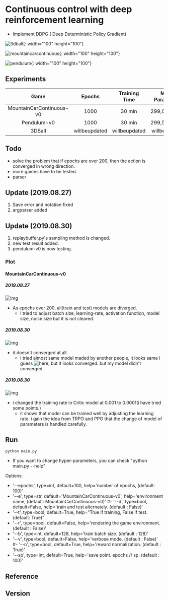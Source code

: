 # Continuous control with deep reinforcement learning
- Implement DDPG ( Deep Deterministic Policy Gradient)

![3dball](https://github.com/seolhokim/ddpg_mountaincar_keras/blob/master/asset/3dball.PNG){: width="100" height="100"}

![mountaincarcontinuous](https://github.com/seolhokim/ddpg_mountaincar_keras/blob/master/asset/mountaincarcontinuous.PNG){: width="100" height="100"}

![pendulum](https://github.com/seolhokim/ddpg_mountaincar_keras/blob/master/asset/pendulum.PNG){: width="100" height="100"}

## Experiments

| Game | Epochs | Training Time | Model Parameters |
| :---: | :---: | :---: | :---: |
| MountainCarContinuous-v0 | 1000 | 30 min | 299,032(total)
| Pendulum-v0 | 1000 | 30 min | 299,536(total)
| 3DBall | willbeupdated | willbeupdated | willbeupdated

## Todo
  - solve the problem that if epochs are over 200, then the action is converged in wrong direction.
  - more games have to be tested.
  - parser

## Update (2019.08.27)
1. Save error and notation fixed
2. argparser added

## Update (2019.08.30)
1. replaybuffer.py's sampling method is changed.
2. new test result added.
3. pendulum-v0 is now testing.

### Plot
#### MountainCarContinuous-v0
##### 2019.08.27
![img](https://github.com/seolhokim/ddpg_mountaincar_keras/blob/master/asset/mountaincar.png)
 - As epochs over 200, all(train and test) models are diverged.
   * i tried to adjust batch size, learning-rate, activation function, model size, noise size but it is not cleared.
##### 2019.08.30
![img](https://github.com/seolhokim/ddpg_mountaincar_keras/blob/master/asset/mountaincar_08_30.PNG)
  - it doesn't converged at all.
    * i tried almost same model maded by another people, it looks same i guess ![here](https://github.com/piotrplata/keras-ddpg), but 
      it looks converged. but my model didn't converged.
##### 2019.08.30
![img](https://github.com/seolhokim/ddpg_mountaincar_keras/blob/master/asset/mountaincar_09_02.PNG)
  - i changed the training rate in Critic model at 0.001 to 0.0001(i have tried some points.)
     * it shows that model can be trained well by adjusting the learning rate. i gain the idea from TRPO and PPO that the change of model of parameters is handled carefully.
  
## Run

~~~
python main.py
~~~
- If you want to change hyper-parameters, you can check "python main.py --help"

Options:
- '--epochs', type=int, default=100, help='number of epochs, (default: 100)'
- '--e', type=str, default='MountainCarContinuous-v0', help='environment name, (default: MountainCarContinuous-v0)'
#- '--d', type=bool, default=False, help='train and test alternately. (default : False)'
- '--t', type=bool, default=True, help="True if training, False if test. (default: True)"
- '--r', type=bool, default=False, help='rendering the game environment. (default : False)'
- '--b', type=int, default=128, help='train batch size. (default : 128)'
- '--v', type=bool, default=False, help='verbose mode. (default : False)'
#- '--n', type=bool, default=True, help='reward normalization. (default : True)'
- '--sp', type=int, default=True, help='save point. epochs // sp. (default : 100)'

## Reference

## Version

